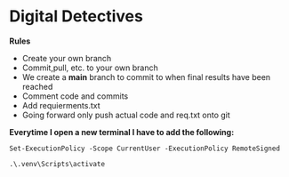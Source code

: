 # Digital Detectives 

**Rules**
- Create your own branch 
- Commit,pull, etc. to your own branch 
- We create a **main** branch to commit to when final results have been reached
- Comment code and commits
-  Add requierments.txt
- Going forward only push actual code and req.txt onto git

**Everytime I open a new terminal I have to add the following:**
```
Set-ExecutionPolicy -Scope CurrentUser -ExecutionPolicy RemoteSigned
```
```
.\.venv\Scripts\activate       
```
